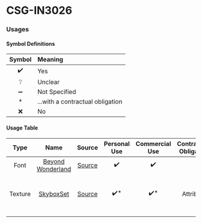 # CSG-IN3026

### Usages
#### Symbol Definitions
| Symbol | Meaning                          |
|:------:|:---------------------------------|
|   ✔️   | Yes                              |
|   ❔    | Unclear                          |
|   ➖    | Not Specified                    |
|   *    | ...with a contractual obligation |
|   ❌    | No                               |

#### Usage Table
| **Type** |                            **Name**                             |                                             **Source**                                              | **Personal Use** | **Commercial Use** | **Contractual Obligation** | Alterations                                |
|:--------:|:---------------------------------------------------------------:|:---------------------------------------------------------------------------------------------------:|:----------------:|:------------------:|:--------------------------:|:-------------------------------------------|
|   Font   | [Beyond Wonderland](src/game/assets/fonts/BeyondWonderland.ttf) |               [Source](https://www.1001fonts.com/beyond-wonderland-font.html#license)               |        ✔️        |         ✔️         |                            |
| Texture  |          [SkyboxSet](src/game/assets/textures/skybox)           | [Source](https://www.vwall.it/wp-content/plugins/canvasio3dpro/inc/resource/cubeMaps/skybox_14.jpg) |       ✔️*        |        ✔️*         |         Attribute          | Split into 512x512 textures for each side. |
|          |                                                                 |                                                                                                     |                  |                    |                            |
